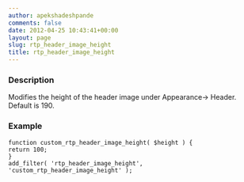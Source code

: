 ```yaml
---
author: apekshadeshpande
comments: false
date: 2012-04-25 10:43:41+00:00
layout: page
slug: rtp_header_image_height
title: rtp_header_image_height
---
```


### Description


Modifies the height of the header image under Appearance-> Header. Default is 190.


### Example



    
    function custom_rtp_header_image_height( $height ) {
    return 100;
    }
    add_filter( 'rtp_header_image_height', 'custom_rtp_header_image_height' );
